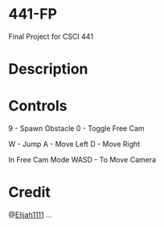 # 441-FP
Final Project for CSCI 441

# Description



# Controls
9 - Spawn Obstacle
0 - Toggle Free Cam

W - Jump
A - Move Left
D - Move Right

In Free Cam Mode
WASD - To Move Camera

# Credit

@[Elijah1111](https://github.com/Elijah1111)
...




